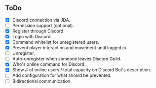 ## ToDo
- [x] Discord connection via JDA.
- [ ] Permission support (optional).
- [x] Register through Discord.
- [x] Login with Discord.
- [x] Command whitelist for unregistered users.
- [x] Prevent player interaction and movement until logged in.
- [ ] Unregister.
- [ ] Auto-unregister when someone leaves Discord Guild.
- [x] Who's online command for Discord.
- [x] Show # of online users / total capacity on Discord Bot's description.
- [ ] Add configuration for what should be prevented.
- [ ] Bidirectional communication.

